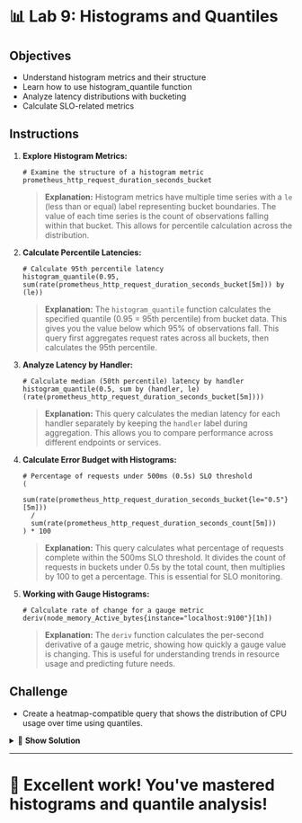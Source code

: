 # 📊 Lab 9: Histograms and Quantiles

## Objectives
- Understand histogram metrics and their structure
- Learn how to use histogram_quantile function
- Analyze latency distributions with bucketing
- Calculate SLO-related metrics

## Instructions

1. **Explore Histogram Metrics:**
   ```
   # Examine the structure of a histogram metric
   prometheus_http_request_duration_seconds_bucket
   ```
   
   > **Explanation:** Histogram metrics have multiple time series with a `le` (less than or equal) label representing bucket boundaries. The value of each time series is the count of observations falling within that bucket. This allows for percentile calculation across the distribution.

2. **Calculate Percentile Latencies:**
   ```
   # Calculate 95th percentile latency
   histogram_quantile(0.95, sum(rate(prometheus_http_request_duration_seconds_bucket[5m])) by (le))
   ```
   
   > **Explanation:** The `histogram_quantile` function calculates the specified quantile (0.95 = 95th percentile) from bucket data. This gives you the value below which 95% of observations fall. This query first aggregates request rates across all buckets, then calculates the 95th percentile.

3. **Analyze Latency by Handler:**
   ```
   # Calculate median (50th percentile) latency by handler
   histogram_quantile(0.5, sum by (handler, le) (rate(prometheus_http_request_duration_seconds_bucket[5m])))
   ```
   
   > **Explanation:** This query calculates the median latency for each handler separately by keeping the `handler` label during aggregation. This allows you to compare performance across different endpoints or services.

4. **Calculate Error Budget with Histograms:**
   ```
   # Percentage of requests under 500ms (0.5s) SLO threshold
   (
     sum(rate(prometheus_http_request_duration_seconds_bucket{le="0.5"}[5m]))
     /
     sum(rate(prometheus_http_request_duration_seconds_count[5m]))
   ) * 100
   ```
   
   > **Explanation:** This query calculates what percentage of requests complete within the 500ms SLO threshold. It divides the count of requests in buckets under 0.5s by the total count, then multiplies by 100 to get a percentage. This is essential for SLO monitoring.

5. **Working with Gauge Histograms:**
   ```
   # Calculate rate of change for a gauge metric
   deriv(node_memory_Active_bytes{instance="localhost:9100"}[1h])
   ```
   
   > **Explanation:** The `deriv` function calculates the per-second derivative of a gauge metric, showing how quickly a gauge value is changing. This is useful for understanding trends in resource usage and predicting future needs.

## Challenge
- Create a heatmap-compatible query that shows the distribution of CPU usage over time using quantiles.

<details>
<summary>🧩 <b>Show Solution</b></summary>

Creating a heatmap of CPU usage quantiles involves synthetic bucketing since CPU metrics aren't typically stored as histograms. Here's how to do it:

1. **Create synthetic buckets from CPU usage:**

   ```
   # Define CPU usage buckets with quantize function
   quantize(
     clamp_max(
       100 * (1 - (avg by (instance) (rate(node_cpu_seconds_total{instance="localhost:9100",mode="idle"}[5m])) / 
       count by (instance) (node_cpu_seconds_total{instance="localhost:9100",mode="idle"}))),
       100
     ),
     5
   ) by (instance)
   ```

   This query:
   - Calculates CPU usage as a percentage
   - Uses `clamp_max` to ensure no values exceed 100%
   - Uses `quantize` to create synthetic buckets with 5% increments

2. **For a proper heatmap in Grafana:**

   ```
   # Create a histogram from CPU usage data for heatmap visualization
   sum(
     count_values(
       "le", 
       floor(
         clamp_max(
           100 * (1 - (avg by (instance) (rate(node_cpu_seconds_total{instance="localhost:9100",mode="idle"}[5m])) / 
           count by (instance) (node_cpu_seconds_total{instance="localhost:9100",mode="idle"}))),
           100
         ) / 5
       ) * 5
     )
   ) by (le)
   ```

   This query:
   - Creates CPU usage buckets with 5% granularity (0-5%, 5-10%, etc.)
   - Groups the values using `count_values` with the bucket upper bound as the label
   - Aggregates the counts by bucket, creating a histogram-like structure

3. **In Grafana:**
   - Use this query with a heatmap visualization
   - Set "Format as" to "Time series buckets"
   - Set the bucket bounds from the query metric labels

This approach creates a heatmap showing the distribution of CPU usage over time, with color intensity indicating frequency of observations in each range.

</details>

---

# 🌟 Excellent work! You've mastered histograms and quantile analysis!
